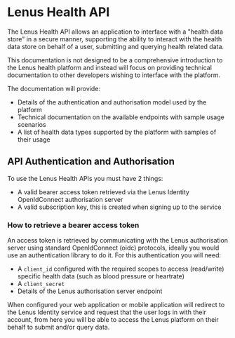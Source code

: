 # Lenus Health API

The Lenus Health API allows an application to interface with a "health data store" in a secure manner, supporting the ability to interact with the health data store on behalf of a user, submitting and querying health related data.

This documentation is not designed to be a comprehensive introduction to the Lenus health platform and instead will focus on providing technical documentation to other developers wishing to interface with the platform.

The documentation will provide:

- Details of the authentication and authorisation model used by the platform
- Technical documentation on the available endpoints with sample usage scenarios
- A list of health data types supported by the platform with samples of their usage

## API Authentication and Authorisation
To use the Lenus Health APIs you must have 2 things:

- A valid bearer access token retrieved via the Lenus Identity OpenIdConnect authorisation server
- A valid subscription key, this is created when signing up to the service

### How to retrieve a bearer access token
An access token is retrieved by communicating with the Lenus authorisation server using standard OpenIdConnect (oidc) protocols, ideally you would use an authentication library to do it.  For this authentication you will need:

- A `client_id` configured with the required scopes to access (read/write) specific health data (such as blood pressure or heartrate)
- A `client_secret`
- Details of the Lenus authorisation server endpoint

When configured your web application or mobile application will redirect to the Lenus Identity service and request that the user logs in with their account, from here you will be able to access the Lenus platform on their behalf to submit and/or query data.
